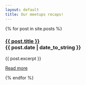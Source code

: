 ```yaml
---
layout: default
title: Our meetups recaps!
---
```



{% for post in site.posts %}
<div class="container">
	<div class="meetup">
		<h3><a href="{{ post.url }}">{{ post.title }}</a>
			<div class="date">
			<span>{{ post.date | date_to_string }}</span>
			</div>
		</h3>
	</div>
	<div class="post">
		<p>
		{{ post.excerpt }}
		</p>
		<p class="post-nav">
			<a href="{{ post.url }}">Read more</a>
		</p>
	</div>
	<div class="break"></div> 
</div>  
{% endfor %}